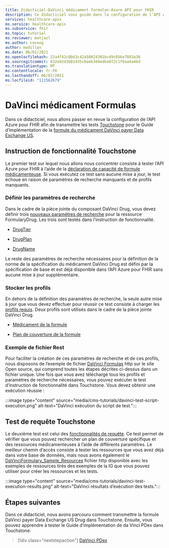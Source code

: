 ```yaml
---
title: Didacticiel-DaVinci médicament formulan-Azure API pour FHIR
description: Ce didacticiel vous guide dans la configuration de l’API Azure pour FHIR afin de transmettre les tests Touchstone au Guide de mise en œuvre de la formule du médicament DaVinci Drug.
services: healthcare-apis
ms.service: healthcare-apis
ms.subservice: fhir
ms.topic: tutorial
ms.reviewer: matjazl
ms.author: cavoeg
author: modillon
ms.date: 06/01/2021
ms.openlocfilehash: 22a4f42c0b63c42a50824301bcd9c056e7883a38
ms.sourcegitcommit: 832e92d3b81435c0aeb3d4edbe8f2c1f0aa8a46d
ms.translationtype: MT
ms.contentlocale: fr-FR
ms.lasthandoff: 06/07/2021
ms.locfileid: "111562679"
---
```

# <a name="davinci-drug-formulary"></a>DaVinci médicament Formulas

Dans ce didacticiel, nous allons passer en revue la configuration de l’API Azure pour FHIR afin de transmettre les tests [Touchstone](https://touchstone.aegis.net/touchstone/) pour le Guide d’implémentation de la [formule du médicament DaVinci payer Data Exchange US](http://hl7.org/fhir/us/Davinci-drug-formulary/).

## <a name="touchstone-capability-statement"></a>Instruction de fonctionnalité Touchstone

Le premier test sur lequel nous allons nous concentrer consiste à tester l’API Azure pour FHIR à l’aide de la [déclaration de capacité de formule médicamenteuse](https://touchstone.aegis.net/touchstone/testdefinitions?selectedTestGrp=/FHIRSandbox/DaVinci/FHIR4-0-1-Test/PDEX/Formulary/00-Capability&activeOnly=false&contentEntry=TEST_SCRIPTS). Si vous exécutez ce test sans aucune mise à jour, le test échoue en raison de paramètres de recherche manquants et de profils manquants.

### <a name="define-search-parameters"></a>Définir les paramètres de recherche

Dans le cadre de la pièce jointe du composant DaVinci Drug, vous devez définir trois [nouveaux paramètres de recherche](how-to-do-custom-search.md) pour la ressource FormularyDrug. Les trois sont testés dans l’instruction de fonctionnalité.

-   [DrugTier](http://hl7.org/fhir/us/davinci-drug-formulary/STU1.0.1/SearchParameter-DrugTier.json.html)

-   [DrugPlan](http://hl7.org/fhir/us/davinci-drug-formulary/STU1.0.1/SearchParameter-DrugPlan.json.html)

-   [DrugName](http://hl7.org/fhir/us/davinci-drug-formulary/STU1.0.1/SearchParameter-DrugName.json.html)

Le reste des paramètres de recherche nécessaires pour la définition de la norme de la spécification du médicament DaVinci Drug est défini par la spécification de base et est déjà disponible dans l’API Azure pour FHIR sans aucune mise à jour supplémentaire.

### <a name="store-profiles"></a>Stocker les profils

En dehors de la définition des paramètres de recherche, la seule autre mise à jour que vous devez effectuer pour réussir ce test consiste à charger les [profils requis](validation-against-profiles.md). Deux profils sont utilisés dans le cadre de la pièce jointe DaVinci Drug.

-   [Médicament de la formule](http://hl7.org/fhir/us/davinci-drug-formulary/STU1.0.1/StructureDefinition-usdf-FormularyDrug.html)

-   [Plan de couverture de la formule](http://hl7.org/fhir/us/davinci-drug-formulary/STU1.0.1/StructureDefinition-usdf-CoveragePlan.html)

### <a name="sample-rest-file"></a>Exemple de fichier Rest

Pour faciliter la création de ces paramètres de recherche et de ces profils, nous disposons de l’exemple de fichier [DaVinci Formulas](https://github.com/microsoft/fhir-server/blob/main/docs/rest/DaVinciFormulary/DaVinciFormulary.http) http sur le site Open source, qui comprend toutes les étapes décrites ci-dessus dans un fichier unique. Une fois que vous avez téléchargé tous les profils et paramètres de recherche nécessaires, vous pouvez exécuter le test d’instruction de fonctionnalité dans Touchstone. Vous devez obtenir une exécution réussie :

:::image type="content" source="media/cms-tutorials/davinci-test-script-execution.png" alt-text="DaVinci exécution du script de test.":::

## <a name="touchstone-query-test"></a>Test de requête Touchstone

Le deuxième test est celui des [fonctionnalités de requête](https://touchstone.aegis.net/touchstone/testdefinitions?selectedTestGrp=/FHIRSandbox/DaVinci/FHIR4-0-1-Test/PDEX/Formulary/01-Query&activeOnly=false&contentEntry=TEST_SCRIPTS). Ce test permet de vérifier que vous pouvez rechercher un plan de couverture spécifique et des ressources médicamenteuses à l’aide de différents paramètres. Le meilleur chemin d’accès consiste à tester les ressources que vous avez déjà dans votre base de données, mais nous avons également le [DaVinciFormulary_Sample_Resources](https://github.com/microsoft/fhir-server/blob/main/docs/rest/DaVinciFormulary/DaVinciFormulary_Sample_Resources.http) fichier http disponible avec les exemples de ressources tirés des exemples de la IG que vous pouvez utiliser pour créer les ressources et les tests.

:::image type="content" source="media/cms-tutorials/davinci-test-execution-results.png" alt-text="DaVinci résultats d’exécution des tests.":::

## <a name="next-steps"></a>Étapes suivantes

Dans ce didacticiel, nous avons parcouru comment transmettre la formule DaVinci payer Data Exchange US Drug dans Touchstone. Ensuite, vous pouvez apprendre à tester le Guide d’implémentation de da Vinci PDex dans Touchstone.

>[!div class="nextstepaction"]
>[DaVinci PDex](davinci-pdex-tutorial.md)
